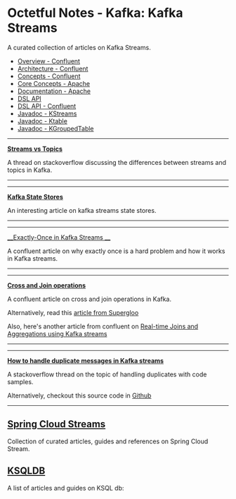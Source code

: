 # Octetful Notes - Kafka: Kafka Streams

A curated collection of articles on Kafka Streams.

* [Overview - Confluent](https://docs.confluent.io/platform/current/streams/index.html)
* [Architecture - Confluent](https://docs.confluent.io/platform/current/streams/architecture.html)
* [Concepts - Confluent](https://docs.confluent.io/platform/current/streams/concepts.html)
* [Core Concepts - Apache](https://kafka.apache.org/21/documentation/streams/core-concepts)
* [Documentation - Apache](https://kafka.apache.org/documentation/streams/)
* [DSL API](https://kafka.apache.org/26/documentation/streams/developer-guide/dsl-api.html)
* [DSL API - Confluent](https://docs.confluent.io/platform/current/streams/developer-guide/dsl-api.html#)
* [Javadoc - KStreams](https://kafka.apache.org/23/javadoc/org/apache/kafka/streams/kstream/KStream.html)
* [Javadoc - Ktable](https://kafka.apache.org/10/javadoc/org/apache/kafka/streams/kstream/KTable.html)
* [Javadoc - KGroupedTable](https://kafka.apache.org/10/javadoc/org/apache/kafka/streams/kstream/KGroupedTable.html)

---

[__Streams vs Topics__](https://stackoverflow.com/questions/62336439/kafka-stream-vs-topic)

A thread on stackoverflow discussing the differences between streams and topics in Kafka.

---

---

[__Kafka State Stores__](https://simplydistributed.wordpress.com/2017/03/21/kafka-streams-state-stores/
)

An interesting article on kafka streams state stores.

---

---

[__Exactly-Once in Kafka Streams __](https://www.confluent.io/blog/enabling-exactly-once-kafka-streams/)

A confluent article on why exactly once is a hard problem and how it works in Kafka streams.

---

---

[__Cross and Join operations__](https://www.confluent.io/blog/crossing-streams-joins-apache-kafka/)

A confluent article on cross and join operations in Kafka.

Alternatively, read this [article from Supergloo](https://supergloo.com/kafka-streams/kafka-streams-joins-examples/)

Also, here's another article from confluent on [Real-time Joins and Aggregations using Kafka streams](https://www.confluent.io/blog/distributed-real-time-joins-and-aggregations-on-user-activity-events-using-kafka-streams/)

---

---

[__How to handle duplicate messages in Kafka streams__](https://stackoverflow.com/questions/55803210/how-to-handle-duplicate-messages-using-kafka-streaming-dsl-functions)

A stackoverflow thread on the topic of handling duplicates with code samples.

Alternatively, checkout this source code in [Github](https://github.com/confluentinc/kafka-streams-examples/blob/89683693aea2f81c9e310bdde489ab13ad242e6f/src/test/java/io/confluent/examples/streams/EventDeduplicationLambdaIntegrationTest.java#L153)

---

## [Spring Cloud Streams](./springcloud.md)
Collection of curated articles, guides and references on Spring Cloud Stream.

## [KSQLDB](https://ksqldb.io/)
A list of articles and guides on KSQL db:


